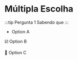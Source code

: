 # Múltipla Escolha

:::tip Pergunta 1
Sabendo que
::: 

- Option A 

:ballot_box_with_check: Option B 

:black_square_button: Option C



